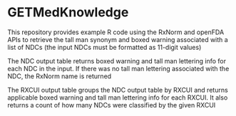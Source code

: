 # GETMedKnowledge
This repository provides example R code using the RxNorm and openFDA APIs to retrieve the tall man synonym and boxed warning associated with a list of NDCs (the input NDCs must be formatted as 11-digit values)

The NDC output table returns boxed warning and tall man lettering info for each NDC in the input. If there was no tall man lettering associated with the NDC, the RxNorm name is returned 

The RXCUI output table groups the NDC output table by RXCUI and returns applicable boxed warning and tall man lettering info for each RXCUI. It also returns a count of how many NDCs were classified by the given RXCUI
